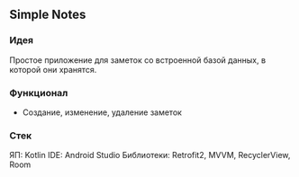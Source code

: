 ## Simple Notes
### Идея 
Простое приложение для заметок со встроенной базой данных, в которой они хранятся.
### Функционал
- Создание, изменение, удаление заметок
### Стек
ЯП: Kotlin
IDE: Android Studio
Библиотеки: Retrofit2, MVVM, RecyclerView, Room
